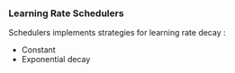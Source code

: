 ###  Learning Rate Schedulers
Schedulers implements strategies for learning rate decay :
- Constant
- Exponential decay